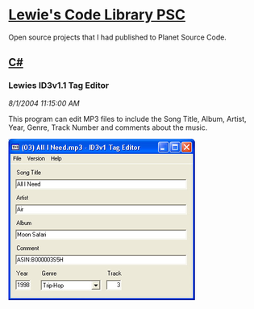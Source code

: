# [Lewie's Code Library PSC](../../README.md)

Open source projects that I had published to Planet Source Code.

## [C#](../README.md)

### Lewies ID3v1.1 Tag Editor

*8/1/2004 11:15:00 AM*

This program can edit MP3 files to include the Song Title, Album, Artist, Year, Genre, Track Number and comments about the music.

![Screenshot of Lewies ID3v1.1 Tag Editor](./screenshot.jpg)




